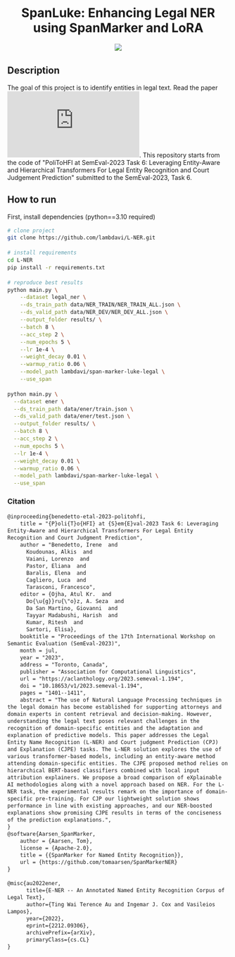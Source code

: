 <div align="center">    
 
# SpanLuke: Enhancing Legal NER using SpanMarker and LoRA
![](https://github.com/lambdavi/L-NER/blob/main/media/logo_temp.png?raw=True)
</div>

## Description   
The goal of this project is to identify entities in legal text.
Read the paper ![here](https://github.com/lambdavi/SpanLuke/blob/main/media/Group12_DNLP.pdf).
This repository starts from the code of "PoliToHFI at SemEval-2023 Task 6: Leveraging Entity-Aware and Hierarchical Transformers For Legal Entity Recognition and Court Judgement Prediction" submitted to the SemEval-2023, Task 6.

## How to run   
First, install dependencies (python==3.10 required)
```bash
# clone project   
git clone https://github.com/lambdavi/L-NER.git

# install requirements   
cd L-NER 
pip install -r requirements.txt

# reproduce best results
python main.py \
    --dataset legal_ner \
    --ds_train_path data/NER_TRAIN/NER_TRAIN_ALL.json \
    --ds_valid_path data/NER_DEV/NER_DEV_ALL.json \
    --output_folder results/ \
    --batch 8 \
    --acc_step 2 \
    --num_epochs 5 \
    --lr 1e-4 \
    --weight_decay 0.01 \
    --warmup_ratio 0.06 \
    --model_path lambdavi/span-marker-luke-legal \
    --use_span

python main.py \
  --dataset ener \
  --ds_train_path data/ener/train.json \
  --ds_valid_path data/ener/test.json \
  --output_folder results/ \
  --batch 8 \
  --acc_step 2 \
  --num_epochs 5 \
  --lr 1e-4 \
  --weight_decay 0.01 \
  --warmup_ratio 0.06 \
  --model_path lambdavi/span-marker-luke-legal \
  --use_span
```

### Citation   
```
@inproceeding{benedetto-etal-2023-politohfi,
    title = "{P}oli{T}o{HFI} at {S}em{E}val-2023 Task 6: Leveraging Entity-Aware and Hierarchical Transformers For Legal Entity Recognition and Court Judgment Prediction",
    author = "Benedetto, Irene  and
      Koudounas, Alkis  and
      Vaiani, Lorenzo  and
      Pastor, Eliana  and
      Baralis, Elena  and
      Cagliero, Luca  and
      Tarasconi, Francesco",
    editor = {Ojha, Atul Kr.  and
      Do{\u{g}}ru{\"o}z, A. Seza  and
      Da San Martino, Giovanni  and
      Tayyar Madabushi, Harish  and
      Kumar, Ritesh  and
      Sartori, Elisa},
    booktitle = "Proceedings of the 17th International Workshop on Semantic Evaluation (SemEval-2023)",
    month = jul,
    year = "2023",
    address = "Toronto, Canada",
    publisher = "Association for Computational Linguistics",
    url = "https://aclanthology.org/2023.semeval-1.194",
    doi = "10.18653/v1/2023.semeval-1.194",
    pages = "1401--1411",
    abstract = "The use of Natural Language Processing techniques in the legal domain has become established for supporting attorneys and domain experts in content retrieval and decision-making. However, understanding the legal text poses relevant challenges in the recognition of domain-specific entities and the adaptation and explanation of predictive models. This paper addresses the Legal Entity Name Recognition (L-NER) and Court judgment Prediction (CPJ) and Explanation (CJPE) tasks. The L-NER solution explores the use of various transformer-based models, including an entity-aware method attending domain-specific entities. The CJPE proposed method relies on hierarchical BERT-based classifiers combined with local input attribution explainers. We propose a broad comparison of eXplainable AI methodologies along with a novel approach based on NER. For the L-NER task, the experimental results remark on the importance of domain-specific pre-training. For CJP our lightweight solution shows performance in line with existing approaches, and our NER-boosted explanations show promising CJPE results in terms of the conciseness of the prediction explanations.",
}
@software{Aarsen_SpanMarker,
    author = {Aarsen, Tom},
    license = {Apache-2.0},
    title = {{SpanMarker for Named Entity Recognition}},
    url = {https://github.com/tomaarsen/SpanMarkerNER}
}

@misc{au2022ener,
      title={E-NER -- An Annotated Named Entity Recognition Corpus of Legal Text}, 
      author={Ting Wai Terence Au and Ingemar J. Cox and Vasileios Lampos},
      year={2022},
      eprint={2212.09306},
      archivePrefix={arXiv},
      primaryClass={cs.CL}
}
```
